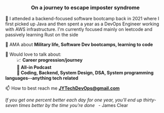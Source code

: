<h3 align="center">On a journey to escape imposter syndrome</h3>

🔭 I attended a backend-focused software bootcamp back in 2021 where I first picked up Java and then spent a year as a DevOps Engineer working with AWS infrastructure. I'm currently focused mainly on leetcode and passively learning Rust on the side

💬 AMA about **Military life, Software Dev bootcamps, learning to code**

💬 Would love to talk about:
<br> &emsp; &emsp; :chart_with_upwards_trend: **Career progression/journey**
<br> &emsp; &emsp; :game_die: **All-in Podcast**
<br> &emsp; &emsp; :rocket: **Coding, Backend, System Design, DSA, System programming languages--anything tech related**

📫 How to best reach me **JYTechDevOps@gmail.com**

*If you get one percent better each day for one year, you'll end up thirty-seven times better by the time you're done* &nbsp; - James Clear
